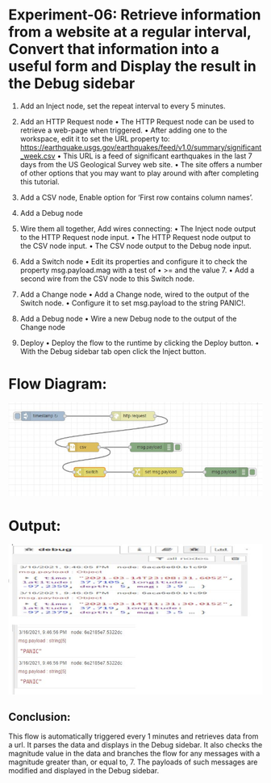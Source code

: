 # Experiment-06: Retrieve information from a website at a regular interval, Convert that information into a useful form and Display the result in the Debug sidebar
1. Add an Inject node, set the repeat interval to every 5 minutes.
2. Add an HTTP Request node
    •	The HTTP Request node can be used to retrieve a web-page when triggered.
    •	After adding one to the workspace, edit it to set the URL property to: https://earthquake.usgs.gov/earthquakes/feed/v1.0/summary/significant_week.csv
    •	This URL is a feed of significant earthquakes in the last 7 days from the US Geological Survey web site.
    •	The site offers a number of other options that you may want to play around with after completing this tutorial.

3. Add a CSV node, Enable option for ‘First row contains column names’.
4. Add a Debug node
5. Wire them all together, Add wires connecting:
    •	The Inject node output to the HTTP Request node input.
    •	The HTTP Request node output to the CSV node input.
    •	The CSV node output to the Debug node input.
6. Add a Switch node
    •	Edit its properties and configure it to check the property msg.payload.mag with a test of
    •	>= and the value 7.
    •	Add a second wire from the CSV node to this Switch node.
7. Add a Change node
    •	Add a Change node, wired to the output of the Switch node.
    •	Configure it to set msg.payload to the string PANIC!.
8. Add a Debug node
    •	Wire a new Debug node to the output of the Change node
9. Deploy
    •	Deploy the flow to the runtime by clicking the Deploy button.
    •	With the Debug sidebar tab open click the Inject button.



# Flow Diagram:
![outcome](./input.jpg)

# Output:
![outcome](./output.JPG)

## Conclusion:
This flow is automatically triggered every 1 minutes and retrieves data from a url. It parses the data and displays in the Debug sidebar. It also checks the magnitude value in the data and branches the flow for any messages with a magnitude greater than, or equal to, 7. The payloads of such messages are modified and displayed in the Debug sidebar.

